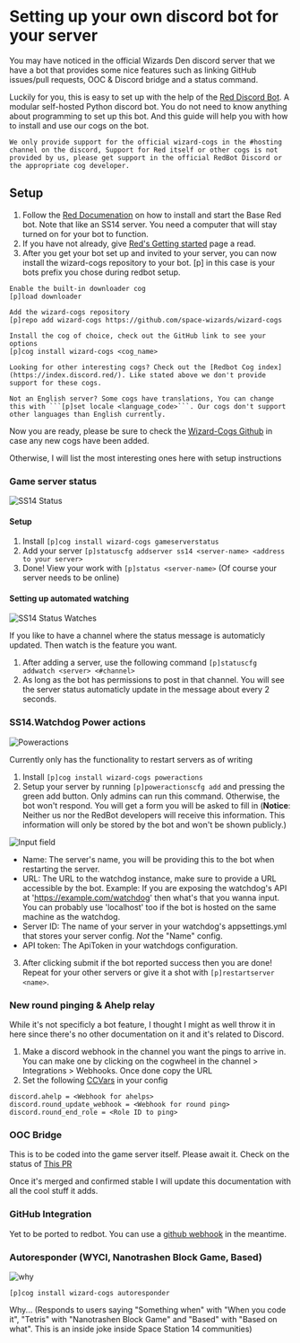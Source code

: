 # Setting up your own discord bot for your server

You may have noticed in the official Wizards Den discord server that we have a bot that provides some nice features such as linking GitHub issues/pull requests, OOC & Discord bridge and a status command. 

Luckily for you, this is easy to set up with the help of the [Red Discord Bot](https://github.com/Cog-Creators/Red-DiscordBot/tree/V3/develop). A modular self-hosted Python discord bot. You do not need to know anything about programming to set up this bot. And this guide will help you with how to install and use our cogs on the bot.

```admonish note
We only provide support for the official wizard-cogs in the #hosting channel on the discord, Support for Red itself or other cogs is not provided by us, please get support in the official RedBot Discord or the appropriate cog developer.
```

## Setup
1. Follow the [Red Documenation](https://docs.discord.red/en/stable/install_guides/index.html) on how to install and start the Base Red bot. Note that like an SS14 server. You need a computer that will stay turned on for your bot to function.
2. If you have not already, give [Red's Getting started](https://docs.discord.red/en/stable/getting_started.html#getting-started) page a read.
3. After you get your bot set up and invited to your server, you can now install the wizard-cogs repository to your bot. [p] in this case is your bots prefix you chose during redbot setup.
```
Enable the built-in downloader cog
[p]load downloader

Add the wizard-cogs repository
[p]repo add wizard-cogs https://github.com/space-wizards/wizard-cogs

Install the cog of choice, check out the GitHub link to see your options
[p]cog install wizard-cogs <cog_name>
```

```admonish note title="Psss"
Looking for other interesting cogs? Check out the [Redbot Cog index](https://index.discord.red/). Like stated above we don't provide support for these cogs.
```
```admonish note title="Psss Combo 2"
Not an English server? Some cogs have translations, You can change this with ```[p]set locale <language_code>```. Our cogs don't support other languages than English currently.
```
Now you are ready, please be sure to check the [Wizard-Cogs Github](https://github.com/space-wizards/wizard-cogs) in case any new cogs have been added.


Otherwise, I will list the most interesting ones here with setup instructions

### Game server status
![SS14 Status](../assets/images/discord/SS14-game-status-example.png)

#### Setup
1. Install ```[p]cog install wizard-cogs gameserverstatus```
2. Add your server ```[p]statuscfg addserver ss14 <server-name> <address to your server>```
3. Done! View your work with ```[p]status <server-name>``` (Of course your server needs to be online)

#### Setting up automated watching
![SS14 Status Watches](../assets/images/discord/SS14-game-status-watches.png)

If you like to have a channel where the status message is automaticly updated. Then watch is the feature you want.
1. After adding a server, use the following command ```[p]statuscfg addwatch <server> <#channel>```
2. As long as the bot has permissions to post in that channel. You will see the server status automaticly update in the message about every 2 seconds.

### SS14.Watchdog Power actions
![Poweractions](../assets/images/discord/poweractions-example.png)

Currently only has the functionality to restart servers as of writing
1. Install ```[p]cog install wizard-cogs poweractions```
2. Setup your server by running ```[p]poweractionscfg add``` and pressing the green add button. Only admins can run this command. Otherwise, the bot won't respond.
You will get a form you will be asked to fill in (**Notice**: Neither us nor the RedBot developers will receive this information. This information will only be stored by the bot and won't be shown publicly.)

![Input field](../assets/images/discord/redbot-poweactions-form.png)

- Name: The server's name, you will be providing this to the bot when restarting the server.
- URL: The URL to the watchdog instance, make sure to provide a URL accessible by the bot. Example: If you are exposing the watchdog's API at 'https://example.com/watchdog' then what's that you wanna input. You can probably use 'localhost' too if the bot is hosted on the same machine as the watchdog.
- Server ID: The name of your server in your watchdog's appsettings.yml that stores your server config. *Not* the "Name" config.
- API token: The ApiToken in your watchdogs configuration.
3. After clicking submit if the bot reported success then you are done! Repeat for your other servers or give it a shot with ```[p]restartserver <name>```.

### New round pinging & Ahelp relay
While it's not specificly a bot feature, I thought I might as well throw it in here since there's no other documentation on it and it's related to Discord.
1. Make a discord webhook in the channel you want the pings to arrive in. You can make one by clicking on the cogwheel in the channel > Integrations > Webhooks. Once done copy the URL
2. Set the following [CCVars](https://docs.spacestation14.com/en/general-development/tips/config-file-reference.html) in your config
```
discord.ahelp = <Webhook for ahelps>
discord.round_update_webhook = <Webhook for round ping>
discord.round_end_role = <Role ID to ping>
```

### OOC Bridge
This is to be coded into the game server itself. Please await it.
Check on the status of [This PR](https://github.com/space-wizards/space-station-14/pull/23458)

Once it's merged and confirmed stable I will update this documentation with all the cool stuff it adds.

### GitHub Integration
Yet to be ported to redbot. You can use a [github webhook](https://gist.github.com/jagrosh/5b1761213e33fc5b54ec7f6379034a22) in the meantime.

### Autoresponder (WYCI, Nanotrashen Block Game, Based)
![why](../assets/images/discord/autoresponder-example.png)

```[p]cog install wizard-cogs autoresponder```

Why... (Responds to users saying "Something when" with "When you code it", "Tetris" with "Nanotrashen Block Game" and "Based" with "Based on what". This is an inside joke inside Space Station 14 communities)